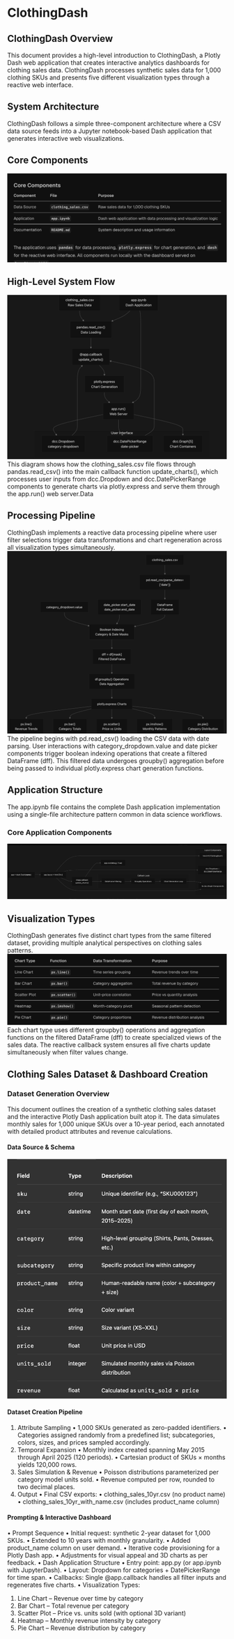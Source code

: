 # ClothingDash
## ClothingDash Overview
This document provides a high-level introduction to ClothingDash, a Plotly Dash web application that creates interactive analytics dashboards for clothing sales data. ClothingDash processes synthetic sales data for 1,000 clothing SKUs and presents five different visualization types through a reactive web interface.

## System Architecture
ClothingDash follows a simple three-component architecture where a CSV data source feeds into a Jupyter notebook-based Dash application that generates interactive web visualizations.

## Core Components
![Screenshot](CC.png)


## High-Level System Flow
![Screenshot](HLSF.png)
This diagram shows how the clothing_sales.csv file flows through pandas.read_csv() into the main callback function update_charts(), which processes user inputs from dcc.Dropdown and dcc.DatePickerRange components to generate charts via plotly.express and serve them through the app.run() web server.Data 

## Processing Pipeline
ClothingDash implements a reactive data processing pipeline where user filter selections trigger data transformations and chart regeneration across all visualization types simultaneously.
![Screenshot](DPP.png)
The pipeline begins with pd.read_csv() loading the CSV data with date parsing. User interactions with category_dropdown.value and date picker components trigger boolean indexing operations that create a filtered DataFrame (dff). This filtered data undergoes groupby() aggregation before being passed to individual plotly.express chart generation functions.

## Application Structure
The app.ipynb file contains the complete Dash application implementation using a single-file architecture pattern common in data science workflows.

### Core Application Components

![Screenshot](CAC.png)

## Visualization Types
ClothingDash generates five distinct chart types from the same filtered dataset, providing multiple analytical perspectives on clothing sales patterns.
![Screenshot](VT.png)
Each chart type uses different groupby() operations and aggregation functions on the filtered DataFrame (dff) to create specialized views of the sales data. The reactive callback system ensures all five charts update simultaneously when filter values change.

## Clothing Sales Dataset & Dashboard Creation

### Dataset Generation Overview

This document outlines the creation of a synthetic clothing sales dataset and the interactive Plotly Dash application built atop it. The data simulates monthly sales for 1,000 unique SKUs over a 10-year period, each annotated with detailed product attributes and revenue calculations.

#### Data Source & Schema
![Screenshot](DSS.png)
#### Dataset Creation Pipeline
1.	Attribute Sampling
•	1,000 SKUs generated as zero-padded identifiers.
•	Categories assigned randomly from a predefined list; subcategories, colors, sizes, and prices sampled accordingly.
2.	Temporal Expansion
•	Monthly index created spanning May 2015 through April 2025 (120 periods).
•	Cartesian product of SKUs × months yields 120,000 rows.
3.	Sales Simulation & Revenue
•	Poisson distributions parameterized per category model units sold.
•	Revenue computed per row, rounded to two decimal places.
4.	Output
•	Final CSV exports:
•	clothing_sales_10yr.csv (no product name)
•	clothing_sales_10yr_with_name.csv (includes product_name column)

#### Prompting & Interactive Dashboard
•	Prompt Sequence
•	Initial request: synthetic 2-year dataset for 1,000 SKUs.
•	Extended to 10 years with monthly granularity.
•	Added product_name column on user demand.
•	Iterative code provisioning for a Plotly Dash app.
•	Adjustments for visual appeal and 3D charts as per feedback.
•	Dash Application Structure
•	Entry point: app.py (or app.ipynb with JupyterDash).
•	Layout: Dropdown for categories + DatePickerRange for time span.
•	Callbacks: Single @app.callback handles all filter inputs and regenerates five charts.
•	Visualization Types:
1.	Line Chart – Revenue over time by category
2.	Bar Chart – Total revenue per category
3.	Scatter Plot – Price vs. units sold (with optional 3D variant)
4.	Heatmap – Monthly revenue intensity by category
5.	Pie Chart – Revenue distribution by category
